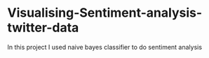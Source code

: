 # Visualising-Sentiment-analysis-twitter-data
In this project I used naive bayes classifier to do sentiment analysis
